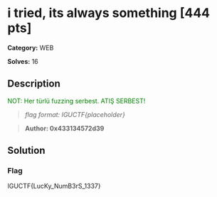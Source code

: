 # i tried, its always something [444 pts]

**Category:** WEB

**Solves:** 16

## Description

<p style="color: green;">NOT: Her türlü fuzzing serbest. ATIŞ SERBEST!</p>

>*flag format: IGUCTF{placeholder}*

>**Author: 0x433134572d39**

## Solution

### Flag
IGUCTF{LucKy_NumB3rS_1337}
